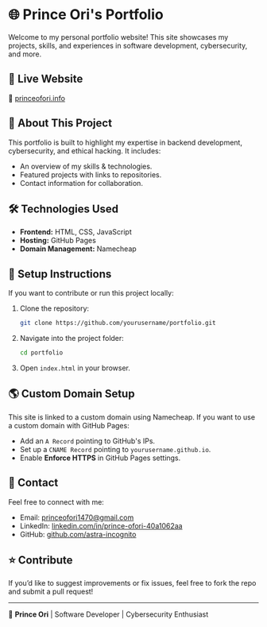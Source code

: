 # 🌐 Prince Ori's Portfolio

Welcome to my personal portfolio website! This site showcases my projects, skills, and experiences in software development, cybersecurity, and more.

## 🚀 Live Website
🔗 [princeofori.info](https://princeofori.info)

## 📂 About This Project
This portfolio is built to highlight my expertise in backend development, cybersecurity, and ethical hacking. It includes:
- An overview of my skills & technologies.
- Featured projects with links to repositories.
- Contact information for collaboration.

## 🛠️ Technologies Used
- **Frontend:** HTML, CSS, JavaScript
- **Hosting:** GitHub Pages
- **Domain Management:** Namecheap

## 📜 Setup Instructions
If you want to contribute or run this project locally:
1. Clone the repository:
   ```sh
   git clone https://github.com/yourusername/portfolio.git
   ```
2. Navigate into the project folder:
   ```sh
   cd portfolio
   ```
3. Open `index.html` in your browser.

## 🌎 Custom Domain Setup
This site is linked to a custom domain using Namecheap. If you want to use a custom domain with GitHub Pages:
- Add an `A Record` pointing to GitHub's IPs.
- Set up a `CNAME Record` pointing to `yourusername.github.io`.
- Enable **Enforce HTTPS** in GitHub Pages settings.

## 📩 Contact
Feel free to connect with me:
- Email: princeofori1470@gmail.com
- LinkedIn: [linkedin.com/in/prince-ofori-40a1062aa](https://linkedin.com/in/prince-ofori-40a1062aa)
- GitHub: [github.com/astra-incognito](https://github.com/astra-incognito)

## ⭐ Contribute
If you’d like to suggest improvements or fix issues, feel free to fork the repo and submit a pull request!

---
🔹 **Prince Ori** | Software Developer | Cybersecurity Enthusiast
